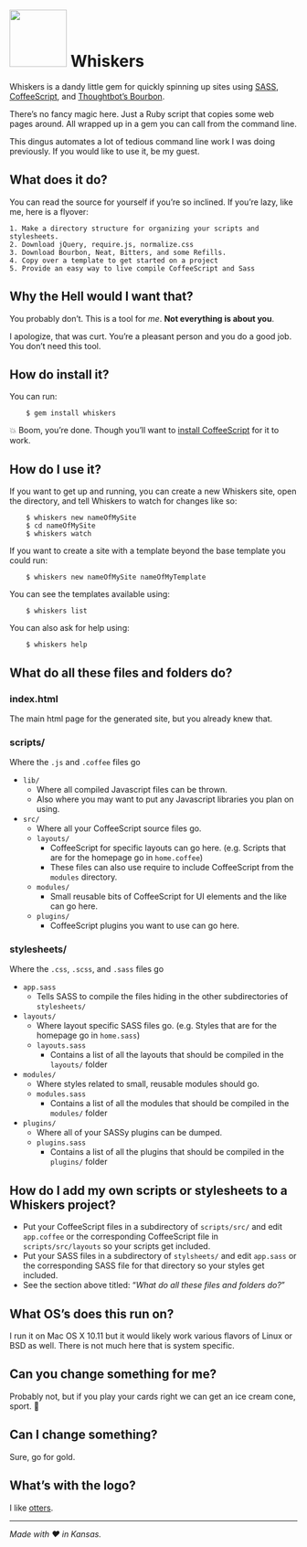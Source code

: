 <img src="https://raw.githubusercontent.com/zaneswafford/whiskers/master/whiskers.png" height="100">  Whiskers
========

Whiskers is a dandy little gem for quickly spinning up sites using [SASS](http://sass-lang.com), [CoffeeScript](http://coffeescript.org), and [Thoughtbot’s Bourbon](http://bourbon.io).

There’s no fancy magic here. Just a Ruby script that copies some web pages around. 
All wrapped up in a gem you can call from the command line.

This dingus automates a lot of tedious command line work I was doing previously.
If you would like to use it, be my guest.

## What does it do?
You can read the source for yourself if you’re so inclined. If you’re lazy, like me, here is a flyover:

	1. Make a directory structure for organizing your scripts and stylesheets.
	2. Download jQuery, require.js, normalize.css
	3. Download Bourbon, Neat, Bitters, and some Refills.
	4. Copy over a template to get started on a project
	5. Provide an easy way to live compile CoffeeScript and Sass


## Why the Hell would I want that?
You probably don’t. This is a tool for *me*. **Not everything is about you**. 

I apologize, that was curt. You’re a pleasant person and you do a good job. You don’t need this tool.

## How do install it?
You can run:
```
	$ gem install whiskers
```

💥 Boom, you’re done. Though you’ll want to [install CoffeeScript](http://coffeescript.org/#installation) for it to work.

## How do I use it?
If you want to get up and running, you can create a new Whiskers site, open the directory, and tell Whiskers to watch for changes like so:

```
	$ whiskers new nameOfMySite
	$ cd nameOfMySite
	$ whiskers watch
```

If you want to create a site with a template beyond the base template you could run:
```
	$ whiskers new nameOfMySite nameOfMyTemplate
```

You can see the templates available using:
```
	$ whiskers list
```

You can also ask for help using:
```
	$ whiskers help
```

## What do all these files and folders do?
### index.html
The main html page for the generated site, but you already knew that.
	
### scripts/
Where the `.js` and `.coffee` files go
- `lib/`
	- Where all compiled Javascript files can be thrown.
	- Also where you may want to put any Javascript libraries you plan on using.
- `src/`
	- Where all your CoffeeScript source files go.
	- `layouts/`
		- CoffeeScript for specific layouts can go here. (e.g. Scripts that are for the homepage go in `home.coffee`)
		- These files can also use require to include CoffeeScript from the `modules` directory.
	- `modules/`
		- Small reusable bits of CoffeeScript for UI elements and the like can go here.
	- `plugins/`
		- CoffeeScript plugins you want to use can go here.

### stylesheets/ 
Where the `.css`, `.scss`, and `.sass` files go
- `app.sass`
	- Tells SASS to compile the files hiding in the other subdirectories of `stylesheets/`
- `layouts/`
	- Where layout specific SASS files go. (e.g. Styles that are for the homepage go in `home.sass`)
	- `layouts.sass`
		- Contains a list of all the layouts that should be compiled in the `layouts/` folder
- `modules/`
	- Where styles related to small, reusable modules should go.
	- `modules.sass`
		- Contains a list of all the modules that should be compiled in the `modules/` folder
- `plugins/`
	- Where all of your SASSy plugins can be dumped.
	- `plugins.sass`
		- Contains a list of all the plugins that should be compiled in the `plugins/` folder
	
## How do I add my own scripts or stylesheets to a Whiskers project?
- Put your CoffeeScript files in a subdirectory of `scripts/src/` and edit `app.coffee` or the corresponding CoffeeScript file in `scripts/src/layouts` so your scripts get included.
- Put your SASS files in a subdirectory of `stylsheets/` and edit `app.sass` or the corresponding SASS file for that directory so your styles get included.
- See the section above titled: “*What do all these files and folders do?*”

## What OS’s does this run on?
I run it on Mac OS X 10.11 but it would likely work various flavors of Linux or BSD as well. There is not much here that is system specific.

## Can you change something for me?
Probably not, but if you play your cards right we can get an ice cream cone, sport. 🍨

## Can I change something?
Sure, go for gold.

## What’s with the logo?
I like [otters](https://otters.io). 


- - -

*Made with ❤️ in Kansas.*
